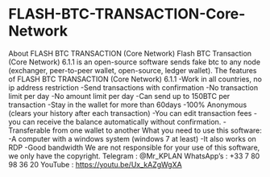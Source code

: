 # FLASH-BTC-TRANSACTION-Core-Network
About FLASH BTC TRANSACTION (Core Network)  Flash BTC Transaction (Core Network) 6.1.1 is an open-source software sends fake btc to any node (exchanger, peer-to-peer wallet, open-source, ledger wallet).  The features of FLASH BTC TRANSACTION (Core Network) 6.1.1  -Work in all countries, no ip address restriction -Send transactions with confirmation -No transaction limit per day -No amount limit per day -Can send up to 150BTC per transaction -Stay in the wallet for more than 60days -100% Anonymous (clears your history after each transaction) -You can edit transaction fees -you can receive the balance automatically without confirmation. -Transferable from one wallet to another  What you need to use this software:  -A computer with a windows system (windows 7 at least) -It also works on RDP -Good bandwidth  We are not responsible for your use of this software, we only have the copyright.  Telegram : @Mr_KPLAN  WhatsApp’s : +33 7 80 98 36 20  YouTube : https://youtu.be/Ux_kAZgWgXA
